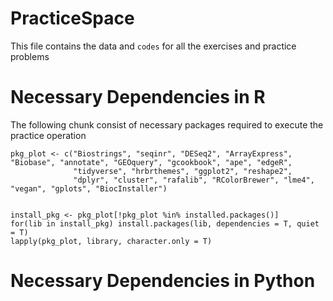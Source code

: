 # PracticeSpace
This file contains the data and `codes` for all the exercises and practice problems

# Necessary Dependencies in R
The following chunk consist of necessary packages required to execute the practice operation
```{r}
pkg_plot <- c("Biostrings", "seqinr", "DESeq2", "ArrayExpress", "Biobase", "annotate", "GEOquery", "gcookbook", "ape", "edgeR",
              "tidyverse", "hrbrthemes", "ggplot2", "reshape2",
              "dplyr", "cluster", "rafalib", "RColorBrewer", "lme4", "vegan", "gplots", "BiocInstaller")


install_pkg <- pkg_plot[!pkg_plot %in% installed.packages()]
for(lib in install_pkg) install.packages(lib, dependencies = T, quiet = T)
lapply(pkg_plot, library, character.only = T)
```
# Necessary Dependencies in Python

